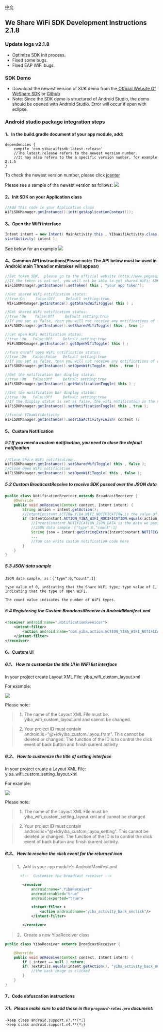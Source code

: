 [中文](README_cn.md)
## We Share WiFi SDK Development Instructions 2.1.8

### Update logs v2.1.8

- Optimize SDK init process.
- Fixed some bugs.
- Fixed EAP WiFi bugs.

### SDK Demo



 - Download the newest version of SDK demo from the[ Official Website Of WeShare SDK](http://www.pegasus-mobile.com/index_en.html) or [Github](https://github.com/yibawifi/wifisdk)
 - Note: Since the SDK demo is structured of Android Studio, the demo should be opened with Android Studio. Error will occur if open with eclipse.



### Android studio package integration steps

#### 1、In the build.gradle document of your app module, add:
```
dependencies {
    compile 'com.yiba:wifisdk:latest.release'
    //The latest.release refers to the newest version number.
    //It may also refers to the a specific version number, for example 2.1.5
}
```
To check the newest version number, please click [jcenter](http://jcenter.bintray.com/com/yiba/wifisdk/)

Please see a sample of the newest version as follows:
![](http://i2.buimg.com/567571/69c62f08ef69e2a9.png)


#### 2、Init SDK on your Application class
```java
//Add this code in your Application class
WiFiSDKManager.getInstance().init(getApplicationContext());
```


#### 3、Open the WiFi interface
```java
Intent intent = new Intent( MainActivity.this , YIbaWifiActivity.class) ;
startActivity( intent );
```
See below for an example
![](http://i2.buimg.com/567571/976f52477c954722.png)


#### 4、Common API instructions(Please note: The API below must be used in Android main Thread or mistakes will appear)
```java
//Set token SDK.  please go to the official website (http://www.pegasus-mobile.com/) to get.
//If the token is not set, you will not be able to get shared WiFi; SDK's partial functionality will not be used.
WiFiSDKManager.getInstance().setToken( this , "your app token");

//Get shared WiFi notification status:
//true:On     false:Off     Default setting:true.
 WiFiSDKManager.getInstance().getSharedWifiToggle( this ) ;

//Get shared WiFi notification status:
//true：On    false:Off     Default setting:true
//If you set as false, then you will not receive any notifications of free WiFi.
WiFiSDKManager.getInstance().setSharedWifiToggle( this , true );

//Get open WiFi notification status:
//true：On   false:Off     Default setting:true
 WiFiSDKManager.getInstance().getOpenWifiToggle( this ) ;

//Turn on/off open WiFi notification status:
//true：On   false:False   Default setting:true
//If you set as false, then you will not receive any notifications of open WiFi.
WiFiSDKManager.getInstance().setOpenWifiToggle( this , true );

//Get the notification bar display status:
//true：On   false:Off     Default setting:true
WiFiSDKManager.getInstance().getNotificationToggle( this ) ;

//Set the notification bar display status:
//true：On   false:Off     Default setting:true
//If the display status is set as false, the wifi notification in the notification center will disappear.
WiFiSDKManager.getInstance().setNotificationToggle( this , true );

//finish YIbaWifiActivity
WiFiSDKManager.getInstance().setYibaActivityFinish( context );

```

#### 5、Custom Notification

##### 5.1  If you need a custom notification, you need to close the default notification

```java
//Close Share WiFi notification
WiFiSDKManager.getInstance().setSharedWifiToggle( this , false );
//Close Open WiFi notification
WiFiSDKManager.getInstance().setOpenWifiToggle( this , false );
```

##### 5.2  Custom BroadcastReceive to receive SDK passed over the JSON data
```java
public class NotificationReveicer extends BroadcastReceiver {
    @Override
    public void onReceive(Context context, Intent intent) {
        String action = intent.getAction();
        //IntentConstant.ACTION_YIBA_WIFI_NOCIFICATION is the value of the Intent of our definition of action
        if (IntentConstant.ACTION_YIBA_WIFI_NOCIFICATION.equals(action)) {
            //IntentConstant.NOTIFICATION_JSON_DATA is the data we passed through Intent, the data is JSON
            //JSON data sample：{"type":0,"count":1}
            String json = intent.getStringExtra(IntentConstant.NOTIFICATION_JSON_DATA);
            ...
            //You can write custom notification code here
        }
    }
}
```

##### 5.3  JSON data sample
```
JSON data sample, as：{"type":0,"count":1}

type value of 0, indicating that the Share WiFi type; type value of 1, indicating that the type of Open WiFi.

The count value indicates the number of WiFi types.
```

##### 5.4  Registering the Custom BroadcastReceive in AndroidManifest.xml
```xml
<receiver android:name=".NotificationReveicer">
    <intent-filter>
        <action android:name="com.yiba.action.ACTION_YIBA_WIFI_NOTIFICATION"/>
    </intent-filter>
</receiver>
```


#### 6、Custom UI
##### 6.1、 How to customize the title UI in WiFi list interface
In your project create Layout XML File: yiba_wifi_custom_layout.xml

For example:

![](/app/img/pic1.png)

Please note:

>1. The name of the Layout XML File must be: yiba_wifi_custom_layout.xml and cannot be changed.

>2. Your project ID must contain android:id="@+id/yiba_custom_layou_fram". This cannot be deleted or changed. The function of the ID is to control the click event of back button and finish current activity

##### 6.2、 How to customize the title of setting interface

In your project create a Layout XML File: yiba_wifi_custom_setting_layout.xml

For example:

![](/app/img/pic4.png)

Please note:

>1. The name of the Layout XML File must be yiba_wifi_custom_setting_layout.xml and cannot be changed

>2. Your project ID must contain android:id="@+id/yiba_custom_layou_setting". This cannot be deleted or changed. The function of the ID is to control the click event of back button and finish current activity.

##### 6.3、 How to receive the click event for the returned icon

>1、Add in your app module's AndroidManifest.xml

```xml
       <!--  Customize the broadcast receiver -->

        <receiver
            android:name=".YibaReceiver"
            android:enabled="true"
            android:exported="true">

            <intent-filter >
                <action android:name="yiba_activity_back_onclick"/>
            </intent-filter>

        </receiver>

```

> 2、Create a new YibaReceiver class

```java
public class YibaReceiver extends BroadcastReceiver {

    @Override
    public void onReceive(Context context, Intent intent) {
        if ( intent == null ) return;
        if( TextUtils.equals(intent.getAction(), "yiba_activity_back_onclick")) {
            //the back image is clicked
        }
    }
}

```



#### 7、Code obfuscation instructions

##### 7.1、Please make sure to add these in the `proguard-rules.pro` document:
```
-keep class android.support.v7.**{*;}
-keep class android.support.v4.**{*;}

```









